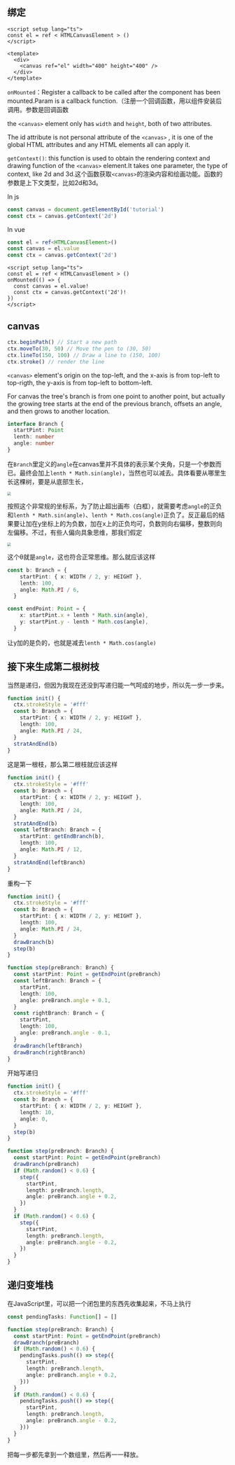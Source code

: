 ## 绑定

```vue
<script setup lang="ts">
const el = ref < HTMLCanvasElement > ()
</script>

<template>
  <div>
    <canvas ref="el" width="400" height="400" />
  </div>
</template>
```

`onMounted`：Register a callback to be called after the component has been mounted.Param is a callback function.（注册一个回调函数，用以组件安装后调用。参数是回调函数

the `<canvas>` element only has `width` and `height`, both of two attributes.

The id attribute is not personal attribute of the `<canvas>` , it is one of the global HTML attributes and any HTML elements all can apply it.

`getContext()`: this function is used to obtain the rendering context and drawing function of the `<canvas>` element.It takes one parameter, the type of context, like 2d and 3d.这个函数获取`<canvas>`的渲染内容和绘画功能。函数的参数是上下文类型，比如2d和3d。

In js

```js
const canvas = document.getElementById('tutorial')
const ctx = canvas.getContext('2d')
```

In vue

```typescript
const el = ref<HTMLCanvasElement>()
const canvas = el.value
const ctx = canvas.getContext('2d')
```

```vue
<script setup lang="ts">
const el = ref < HTMLCanvasElement > ()
onMounted(() => {
  const canvas = el.value!
  const ctx = canvas.getContext('2d')!
})
</script>
```

## canvas

```js
ctx.beginPath() // Start a new path
ctx.moveTo(30, 50) // Move the pen to (30, 50)
ctx.lineTo(150, 100) // Draw a line to (150, 100)
ctx.stroke() // render the line
```

`<canvas>` element's origin on the top-left, and the x-axis is from top-left to top-rigth, the y-axis is from top-left to bottom-left.

For canvas the tree's branch is from one point to another point, but actually the growing tree starts at the end of the previous branch, offsets an angle, and then grows to another location.

```typescript
interface Branch {
  startPint: Point
  lenth: number
  angle: number
}
```

在`Branch`里定义的`angle`在canvas里并不具体的表示某个夹角，只是一个参数而已。最终会加上`lenth * Math.sin(angle)`，当然也可以减去。具体看要从哪里生长这棵树，要是从底部生长，

<img src="https://enophan-picgo-core.oss-cn-hangzhou.aliyuncs.com/enophan.github.io/Snipaste_2022-06-01_15-35-00.jpg" style="zoom:50%;" />

按照这个非常规的坐标系，为了防止超出画布（白框），就需要考虑`angle`的正负和`lenth * Math.sin(angle)`、`lenth * Math.cos(angle)`正负了。反正最后的结果要让加在y坐标上的为负数，加在x上的正负均可，负数则向右偏移，整数则向左偏移。不过，有些人偏向具象思维，那我们假定

<img src="https://enophan-picgo-core.oss-cn-hangzhou.aliyuncs.com/enophan.github.io/Snipaste_2022-06-01_15-44-23.jpg" style="zoom:50%;" />

这个θ就是`angle`，这也符合正常思维。那么就应该这样

```typescript
const b: Branch = {
    startPint: { x: WIDTH / 2, y: HEIGHT },
    lenth: 100,
    angle: Math.PI / 6,
  }

const endPoint: Point = {
    x: startPint.x + lenth * Math.sin(angle),
    y: startPint.y - lenth * Math.cos(angle),
  }
```

让y加的是负的，也就是减去`lenth * Math.cos(angle)`

## 接下来生成第二根树枝

当然是递归，但因为我现在还没到写递归能一气呵成的地步，所以先一步一步来。

```typescript
function init() {
  ctx.strokeStyle = '#fff'
  const b: Branch = {
    startPint: { x: WIDTH / 2, y: HEIGHT },
    length: 100,
    angle: Math.PI / 24,
  }
  stratAndEnd(b)
}
```

这是第一根枝，那么第二根枝就应该这样

```typescript
function init() {
  ctx.strokeStyle = '#fff'
  const b: Branch = {
    startPint: { x: WIDTH / 2, y: HEIGHT },
    length: 100,
    angle: Math.PI / 24,
  }
  stratAndEnd(b)
  const leftBranch: Branch = {
    startPint: getEndBranch(b),
    length: 100,
    angle: Math.PI / 12,
  }
  stratAndEnd(leftBranch)
}
```

重构一下

```typescript
function init() {
  ctx.strokeStyle = '#fff'
  const b: Branch = {
    startPint: { x: WIDTH / 2, y: HEIGHT },
    length: 100,
    angle: Math.PI / 24,
  }
  drawBranch(b)
  step(b)
}

function step(preBranch: Branch) {
  const startPint: Point = getEndPoint(preBranch)
  const leftBranch: Branch = {
    startPint,
    length: 100,
    angle: preBranch.angle + 0.1,
  }
  const rightBranch: Branch = {
    startPint,
    length: 100,
    angle: preBranch.angle - 0.1,
  }
  drawBranch(leftBranch)
  drawBranch(rightBranch)
}
```

开始写递归

```typescript
function init() {
  ctx.strokeStyle = '#fff'
  const b: Branch = {
    startPint: { x: WIDTH / 2, y: HEIGHT },
    length: 10,
    angle: 0,
  }
  step(b)
}

function step(preBranch: Branch) {
  const startPint: Point = getEndPoint(preBranch)
  drawBranch(preBranch)
  if (Math.random() < 0.6) {
    step({
      startPint,
      length: preBranch.length,
      angle: preBranch.angle + 0.2,
    })
  }
  if (Math.random() < 0.6) {
    step({
      startPint,
      length: preBranch.length,
      angle: preBranch.angle - 0.2,
    })
  }
}
```

## 递归变堆栈

在JavaScript里，可以把一个闭包里的东西先收集起来，不马上执行

```typescript
const pendingTasks: Function[] = []

function step(preBranch: Branch) {
  const startPint: Point = getEndPoint(preBranch)
  drawBranch(preBranch)
  if (Math.random() < 0.6) {
    pendingTasks.push(() => step({
      startPint,
      length: preBranch.length,
      angle: preBranch.angle + 0.2,
    }))
  }
  if (Math.random() < 0.6) {
    pendingTasks.push(() => step({
      startPint,
      length: preBranch.length,
      angle: preBranch.angle - 0.2,
    }))
  }
}
```

把每一步都先拿到一个数组里，然后再一一释放。

